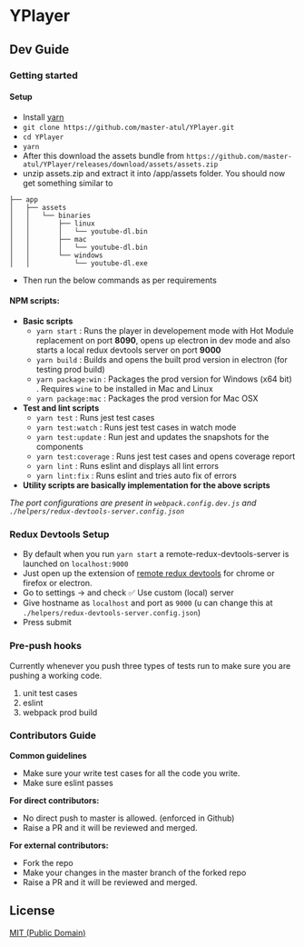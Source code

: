 # YPlayer

## Dev Guide
### Getting started
#### Setup
- Install [yarn](https://yarnpkg.com/en/docs/install)
- `git clone https://github.com/master-atul/YPlayer.git`
- `cd YPlayer`
- `yarn`
- After this download the assets bundle from `https://github.com/master-atul/YPlayer/releases/download/assets/assets.zip`
- unzip assets.zip and extract it into /app/assets folder.
You should now get something similar to
```
├── app
│   ├── assets
│   │   └── binaries
│   │       ├── linux
│   │       │   └── youtube-dl.bin
│   │       ├── mac
│   │       │   └── youtube-dl.bin
│   │       └── windows
│   │           └── youtube-dl.exe
```
- Then run the below commands as per requirements

#### NPM scripts:
- **Basic scripts**
  - `yarn start` : Runs the player in developement mode with Hot Module replacement on port **8090**, opens up electron in dev mode and also starts a local redux devtools server on port **9000**
  - `yarn build` : Builds and opens the built prod version in electron (for testing prod build)
  - `yarn package:win` : Packages the prod version for Windows (x64 bit) . Requires `wine` to be installed in Mac and Linux
  - `yarn package:mac` : Packages the prod version for Mac OSX
- **Test and lint scripts**
  - `yarn test` : Runs jest test cases
  - `yarn test:watch` : Runs jest test cases in watch mode
  - `yarn test:update` : Run jest and updates the snapshots for the components
  - `yarn test:coverage` : Runs jest test cases and opens coverage report
  - `yarn lint` : Runs eslint and displays all lint errors
  - `yarn lint:fix` : Runs eslint and tries auto fix of errors
- **Utility scripts are basically implementation for the above scripts**

*The port configurations are present in `webpack.config.dev.js` and `./helpers/redux-devtools-server.config.json`*

### Redux Devtools Setup
- By default when you run `yarn start` a remote-redux-devtools-server is launched on `localhost:9000`
- Just open up the extension of [remote redux devtools](https://github.com/zalmoxisus/redux-devtools-extension) for chrome or firefox or electron.
- Go to settings -> and check ✅ Use custom (local) server
- Give hostname as `localhost` and port as `9000` (u can change this at `./helpers/redux-devtools-server.config.json`)
- Press submit

### Pre-push hooks
Currently whenever you push three types of tests run to make sure you are pushing a working code.
1. unit test cases
2. eslint
3. webpack prod build


### Contributors Guide
**Common guidelines**
- Make sure your write test cases for all the code you write.
- Make sure eslint passes

**For direct contributors:**
 - No direct push to master is allowed. (enforced in Github)
 - Raise a PR and it will be reviewed and merged.

**For external contributors:**
 - Fork the repo
 - Make your changes in the master branch of the forked repo
 - Raise a PR and it will be reviewed and merged.

## License

[MIT (Public Domain)](LICENSE.md)
